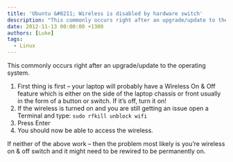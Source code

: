 ```yaml
---
title: 'Ubuntu &#8211; Wireless is disabled by hardware switch'
description: "This commonly occurs right after an upgrade/update to the operating system."
date: 2012-11-13 00:00:00 +1300
authors: [Luke]
tags:
  - Linux
---
```

This commonly occurs right after an upgrade/update to the operating system.

  1. First thing is first – your laptop will probably have a Wireless On & Off feature which is either on the side of the laptop chassis or front usually in the form of a button or switch. If it’s off, turn it on!
  2. If the wireless is turned on and you are still getting an issue open a Terminal and type: `sudo rfkill unblock wifi`
  3. Press Enter
  4. You should now be able to access the wireless.

If neither of the above work – then the problem most likely is you’re wireless on & off switch and it might need to be rewired to be permanently on.